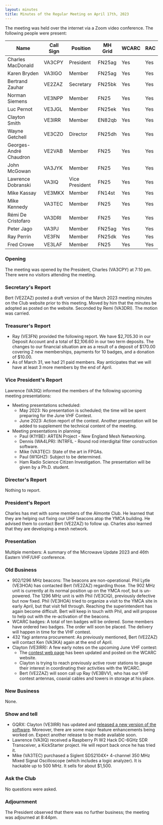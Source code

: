 ```yaml
---
layout: minutes
title: Minutes of the Regular Meeting on April 17th, 2023
---
```

The meeting was held over the internet via a Zoom video conference.
The following people were present:

| Name                   | Call Sign  | Position         | MH Grid | WCARC | RAC |
|------------------------|------------|------------------|---------|-------|-----|
| Charles MacDonald      | VA3CPY     | President        | FN25ag  | Yes   | Yes |
| Karen Bryden           | VA3IGO     | Member           | FN25ag  | Yes   | Yes |
| Bertrand Zauhar        | VE2ZAZ     | Secretary        | FN25bk  | Yes   | Yes |
| Norman Siemens         | VE3NPP     | Member           | FN25    | Yes   | Yes |
| Luc Pernot             | VE3JGL     | Member           | FN25ek  | Yes   | Yes |
| Clayton Smith          | VE3IRR     | Member           | EN82qb  | Yes   | Yes |
| Wayne Getchell         | VE3CZO     | Director         | FN25dh  | Yes   | Yes |
| Georges-André Chaudron | VE2VAB     | Member           | FN25    | Yes   | Yes |
| John McGowan           | VA3JYK     | Member           | FN25    | Yes   | Yes |
| Lawrence Dobranski     | VA3IQ      | Vice President   | FN25    | Yes   | Yes |
| Mike Kassay            | VE3MKX     | Member           | FN14st  | Yes   | Yes |
| Mike Kennedy           | VA3TEC     | Member           | FN25    | Yes   | Yes |
| Rémi De Cristofaro     | VA3DRI     | Member           | FN25    | Yes   | Yes |
| Peter Jago             | VA3PJ      | Member           | FN25ag  | Yes   | Yes |
| Ray Perrin             | VE3FN      | Member           | FN25dk  | Yes   | Yes |
| Fred Crowe             | VE3LAF     | Member           | FN25    | Yes   | Yes |

### Opening

The meeting was opened by the President, Charles (VA3CPY) at 7:10 pm.
There were no visitors attending the meeting.

### Secretary's Report

Bert (VE2ZAZ) posted a draft version of the March 2023 meeting minutes on the Club website prior to this meeting. Moved by him that the minutes be adopted as posted on the website. Seconded by Remi (VA3DRI). The motion was carried.

### Treasurer's Report

- Ray (VE3FN) provided the following report. We have $2,705.30 in our Deposit Account and a total of $2,106.60 in our two term deposits. The changes to our financial situation are as a result of a deposit of $170.00 covering 2 new memberships, payments for 10 badges, and a donation of $10.00.
- As of March 31, we had 21 paid members. Ray anticipates that we will have at least 3 more members by the end of April.

### Vice President's Report

Lawrence (VA3IQ) informed the members of the following upcoming meeting presentations:

- Meeting presentations scheduled:
   - May 2023: No presentation is scheduled; the time will be spent preparing for the June VHF Contest.
   - June 2023: Action report of the contest. Another presentation will be added to supplement the technical content of the meeting.
- Meeting presentations in planning:
   - Paul (K1YBE): ARTEN Project - New England Mesh Networking.
   - Dennis (WA4LPR): INTRFIL - Round rod interdigital filter construction software.
   - Mike (VA3TEC): State of the art in FPGAs.
   - Paul (W1GHZ): Subject to be determined.
   - Ham Radio Science Citizen Investigation. The presentation will be given by a Ph.D. student.

### Director's Report

Nothing to report.

### President's Report

Charles has met with some members of the Almonte Club. He learned that they are helping out fixing our UHF beacons atop the YMCA building. He advised them to contact Bert (VE2ZAZ) to follow up. Charles also learned that they are developing a mesh network.

### Presentation

Multiple members: A summary of the Microwave Update 2023 and 46th Eastern VHF/UHF conference.

### Old Business

- 902/1296 MHz beacons: The beacons are non-operational. Phil Lytle (VE3HOA) has contacted Bert (VE2ZAZ) regarding those. The 902 MHz unit is currently at its normal position up on the YMCA roof, but is un-powered. The 1296 MHz unit is with Phil (VE3CIQ), previously defective but now fixed. Phil (VE3HOA) tried to organize a visit to the YMCA site in early April, but that visit fell through. Reaching the superintendent has again become difficult. Bert will keep in touch with Phil, and will propose to help out with the re-activation of the beacons.
- WCARC badges: A total of ten badges will be ordered. Some members have ordered two badges. The order will soon be placed. The delivery will happen in time for the VHF contest.
- 432 Yagi antenna procurement: As previously mentioned, Bert (VE2ZAZ) will contact Ken (VA3KA) again at the end of April.
- Clayton (VE3IRR): A few early notes on the upcoming June VHF contest:
   - The [contest web page](/june_vhf_contest.html) has been updated and posted on the WCARC website.
   - Clayton is trying to reach previously active rover stations to gauge their interest in coordinating their activities with the WCARC.
   - Bert (VE2ZAZ) will soon call up Ray (VE3BVV), who has our VHF contest antennas, coaxial cables and towers in storage at his place.

### New Business

None.

### Show and tell

- GQRX: Clayton (VE3IRR) has updated and [released a new version of the software](https://github.com/gqrx-sdr/gqrx/releases/tag/v2.16). Moreover, there are some major feature enhancements being worked on. Expect another release to be made available soon.
- Lawrence (VA3IQ) received a Raspberry Pi W2 Hack DC-6GHz SDR Transceiver, a KickStarter project. He will report back once he has tried it.
- Mike (VA3TEC) purchased a Siglent SDS2104X+ 4-channel 350 MHz Mixed Signal Oscilloscope (which includes a logic analyzer). It is hackable up to 500 MHz. It sells for about $1,500.

### Ask the Club

No questions were asked.

### Adjournment

The President observed that there was no further business; the meeting was adjourned at 8:44pm.
